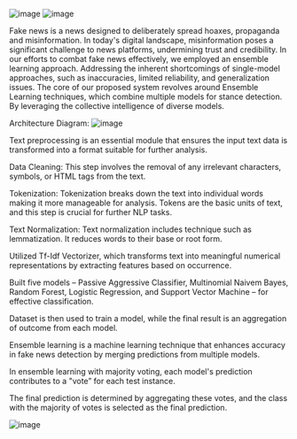 ![image](https://github.com/user-attachments/assets/905b3189-ad40-4cd9-8b02-e7741510fccc)
![image](https://github.com/user-attachments/assets/255d113b-fefd-4364-bdb2-51f80dec5e9d)


Fake news is a news designed to deliberately spread hoaxes, propaganda and misinformation. 
In today's digital landscape, misinformation poses a significant challenge to news platforms, undermining trust and credibility.
In our efforts to combat fake news effectively, we employed an ensemble learning approach.
Addressing the inherent shortcomings of single-model approaches, such as inaccuracies, limited reliability, and generalization issues.
The core of our proposed system revolves around Ensemble Learning techniques, which combine multiple models for stance detection. By leveraging the collective intelligence of diverse models.

Architecture Diagram:
![image](https://github.com/user-attachments/assets/8de76b84-5ace-40f2-9e56-719dea4345fe)

Text preprocessing is an essential module that ensures the input text data is transformed into a format suitable for further analysis.

Data Cleaning: This step involves the removal of any irrelevant characters, symbols, or HTML tags from the text.

Tokenization: Tokenization breaks down the text into individual words making it more manageable for analysis. Tokens are the basic units of text,
and this step is crucial for further NLP tasks.

Text Normalization: Text normalization includes technique such as lemmatization. It reduces words to their base or root form.

Utilized Tf-Idf Vectorizer, which transforms text into meaningful numerical representations by extracting features based on occurrence.

Built five models – Passive Aggressive Classifier, Multinomial Naivem Bayes, Random Forest, Logistic Regression, and Support Vector Machine – for effective classification.

Dataset is then used to train a model, while the final result is an aggregation of outcome from each model.

Ensemble learning is a machine learning technique that enhances accuracy in fake news detection by merging predictions from multiple models.

In ensemble learning with majority voting, each model's prediction contributes to a "vote” for each test instance.

The final prediction is determined by aggregating these votes, and the class with the majority of votes is selected as the final prediction.

![image](https://github.com/user-attachments/assets/8076b15c-6ed0-4af3-aa25-75c617e05e1d)




